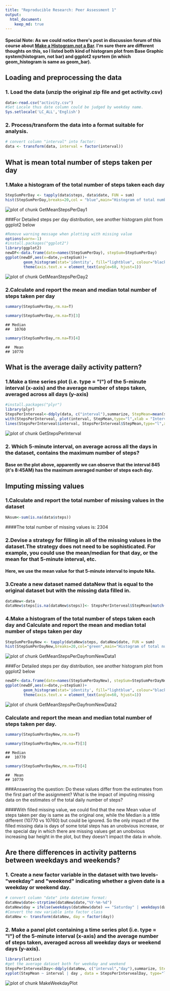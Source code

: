 ```yaml
---
title: "Reproducible Research: Peer Assessment 1"
output: 
  html_document:
    keep_md: true
---
```


#### Special Note: As we could notice there's post in discussion forum of this course about [Make a Histogram.not a Bar](https://class.coursera.org/repdata-010/forum/thread?thread_id=9). I'm sure there are different thoughts on this, so I listed both kind of histogram plot from Base Graphic system(histogram, not bar) and ggplot2 sysrtem (in which geom_histogram is same as geom_bar).
## Loading and preprocessing the data
### 1. Load the data (unzip the original zip file and get activity.csv)

```r
data<-read.csv("activity.csv")
#Set Locale thus date column could be judged by weekday name.
Sys.setlocale('LC_ALL','English')
```
### 2. Process/transform the data into a format suitable for analysis.


```r
# convert column "interval" into factor:
data <- transform(data, interval = factor(interval)) 
```
## What is mean total number of steps taken per day
### 1.Make a histogram of the total number of steps taken each day

```r
StepSumPerDay <- tapply(data$steps, data$date, FUN = sum)
hist(StepSumPerDay,breaks=20,col = "blue",main="Histogram of total number of steps per day",xlab="Total number of Steps per day(steps)",ylab="Frequency (days)")
```

![plot of chunk GetMeanStepsPerDay1](figure/GetMeanStepsPerDay1-1.png) 

###For Detailed steps per day distribution, see another histogram plot from ggplot2 below

```r
#Remove warning message when plotting with missing value
options(warn=-1)
#install.packages("ggplot2")
library(ggplot2)
newDF<-data.frame(date=names(StepSumPerDay), stepSum=StepSumPerDay)
ggplot(newDF,aes(x=date,y=stepSum))+
        geom_histogram(stat='identity', fill="lightblue", colour="black")+
        theme(axis.text.x = element_text(angle=60, hjust=1))
```

![plot of chunk GetMeanStepsPerDay2](figure/GetMeanStepsPerDay2-1.png) 

### 2.Calculate and report the mean and median total number of steps taken per day

```r
summary(StepSumPerDay,rm.na=T)
```

```r
summary(StepSumPerDay,rm.na=T)[3]
```

```
## Median 
##  10760
```

```r
summary(StepSumPerDay,rm.na=T)[4]
```

```
##  Mean 
## 10770
```

## What is the average daily activity pattern?
### 1.Make a time series plot (i.e. type = "l") of the 5-minute interval (x-axis) and the average number of steps taken, averaged across all days (y-axis)

```r
#install.packages("plyr")
library(plyr)
StepsPerInterveal<-ddply(data, c("interval"),summarize, StepMean=mean(steps,na.rm = TRUE))
with(StepsPerInterveal, plot(interval, StepMean,type="l",xlab = "Interval",ylab="Averaged Steps",col="blue")) 
lines(StepsPerInterveal$interval, StepsPerInterveal$StepMean,type="l",xlab = "Interval",ylab="Averaged Steps",col="blue")
```

![plot of chunk GetStepsPerInterval](figure/GetStepsPerInterval-1.png) 

### 2. Which 5-minute interval, on average across all the days in the dataset, contains the maximum number of steps?
#### Base on the plot above, apparently we can observe that the interval 845 (it's 8:45AM) has the maximum averaged number of steps each day.

  
## Imputing missing values
### 1.Calculate and report the total number of missing values in the dataset 


```r
NAsum<-sum(is.na(data$steps))
```
####The total number of missing values is: 2304

### 2.Devise a strategy for filling in all of the missing values in the dataset.The strategy does not need to be sophisticated. For example, you could use the mean/median for that day, or the mean for that 5-minute interval, etc.
#### Here, we use the mean value for that 5-minute interval to impute NAs.

### 3.Create a new dataset named dataNew that is equal to the original dataset but with the missing data filled in.

```r
dataNew<-data
dataNew$steps[is.na(dataNew$steps)]<- StepsPerInterveal$StepMean[match(dataNew$interval, StepsPerInterveal$interval)]
```

### 4.Make a histogram of the total number of steps taken each day and Calculate and report the mean and median total number of steps taken per day

```r
StepSumPerDayNew <- tapply(dataNew$steps, dataNew$date, FUN = sum)
hist(StepSumPerDayNew,breaks=20,col="green",main="Histogram of total number of steps per day(NA filled)",xlab="Total number of Steps per day(steps)",ylab="Frequency(days)")
```

![plot of chunk GetMeanStepsPerDayfromNewData1](figure/GetMeanStepsPerDayfromNewData1-1.png) 

###For Detailed steps per day distribution, see another histogram plot from ggplot2 below

```r
newDF<-data.frame(date=names(StepSumPerDayNew), stepSum=StepSumPerDayNew)
ggplot(newDF,aes(x=date,y=stepSum))+
        geom_histogram(stat='identity', fill="lightblue", colour="black")+
        theme(axis.text.x = element_text(angle=60, hjust=1))
```

![plot of chunk GetMeanStepsPerDayfromNewData2](figure/GetMeanStepsPerDayfromNewData2-1.png) 

### Calculate and report the mean and median total number of steps taken per day.

```r
summary(StepSumPerDayNew,rm.na=T)
```

```r
summary(StepSumPerDayNew,rm.na=T)[3]
```

```
## Median 
##  10770
```

```r
summary(StepSumPerDayNew,rm.na=T)[4]
```

```
##  Mean 
## 10770
```

###Answering the question: Do these values differ from the estimates from the first part of the assignment? What is the impact of imputing missing data on the estimates of the total daily number of steps?

####With filled missing value, we could find that the new Mean value of steps taken per day is same as the original one, while the Median is a little different (10770 vs 10760) but could be ignored. So the only impact of the filled missing data is days of some total steps has an unobvious increase, or the special day in which there are missing values get an unobvious increasing bar height in the plot, but they doesn't impact the data in whole.

  
## Are there differences in activity patterns between weekdays and weekends?
### 1. Create a new factor variable in the dataset with two levels-"weekday" and "weekend" indicating whether a given date is a weekday or weekend day.

```r
# convert column "date" into datetime format:
dataNew$date<-strptime(dataNew$date,"%Y-%m-%d") 
dataNew$day = ifelse(weekdays(dataNew$date) == "Saturday" | weekdays(dataNew$date) == "Sunday", "weekend", "weekday")
#Convert the new variable into factor class
dataNew <- transform(dataNew, day = factor(day))
```
### 2. Make a panel plot containing a time series plot (i.e. type = "l") of the 5-minute interval (x-axis) and the average number of steps taken, averaged across all weekday days or weekend days (y-axis).

```r
library(lattice)
#get the average dataset both for weekday and weekend
StepsPerIntervealDay<-ddply(dataNew, c("interval","day"),summarize, StepMean=mean(steps,na.rm = TRUE))
xyplot(StepMean ~ interval | day , data = StepsPerIntervealDay, type="l",main="Averaged Steps on Weekday and Weekend ",ylab = "Averaged Steps", xlab = "Interval", scales=list(y=list(tick.number=15),x=list(tick.number=25,at = seq(1, 288, 15))), layout = c(1, 2))
```

![plot of chunk MakeWeekdayPlot](figure/MakeWeekdayPlot-1.png) 
